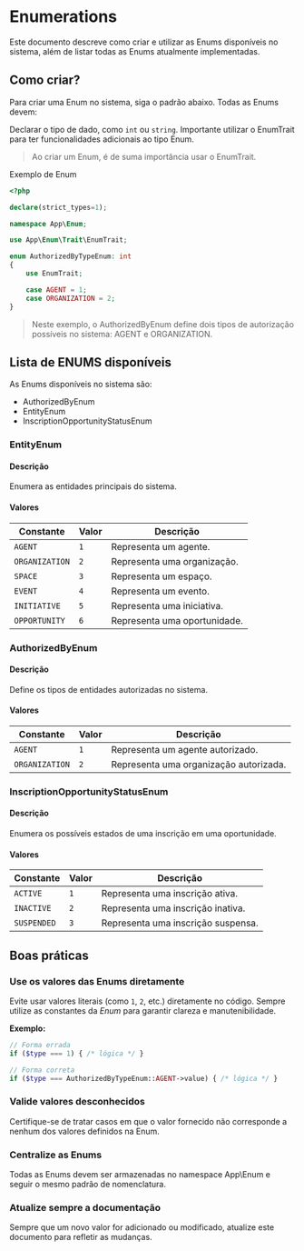 # Enumerations

Este documento descreve como criar e utilizar as Enums disponíveis no sistema, além de listar todas as Enums atualmente implementadas.

## Como criar?

Para criar uma Enum no sistema, siga o padrão abaixo. Todas as Enums devem:

Declarar o tipo de dado, como `int` ou `string`. Importante utilizar o EnumTrait para ter funcionalidades adicionais ao tipo Enum.

> Ao criar um Enum, é de suma importância usar o EnumTrait. 


Exemplo de Enum
```php
<?php

declare(strict_types=1);

namespace App\Enum;

use App\Enum\Trait\EnumTrait;

enum AuthorizedByTypeEnum: int
{
    use EnumTrait;

    case AGENT = 1;
    case ORGANIZATION = 2;
}

```
> Neste exemplo, o AuthorizedByEnum define dois tipos de autorização possíveis no sistema: AGENT e ORGANIZATION.


## Lista de ENUMS disponíveis
As Enums disponíveis no sistema são:
- AuthorizedByEnum
- EntityEnum
- InscriptionOpportunityStatusEnum

### EntityEnum

#### Descrição
Enumera as entidades principais do sistema.

#### Valores

| Constante      | Valor | Descrição                    |
|----------------|-------|------------------------------|
| `AGENT`        | `1`   | Representa um agente.        |
| `ORGANIZATION` | `2`   | Representa uma organização.  |
| `SPACE`        | `3`   | Representa um espaço.        |
| `EVENT`        | `4`   | Representa um evento.        |
| `INITIATIVE`   | `5`   | Representa uma iniciativa.   |
| `OPPORTUNITY`  | `6`   | Representa uma oportunidade. |

### AuthorizedByEnum

#### Descrição
Define os tipos de entidades autorizadas no sistema.

#### Valores

| Constante      | Valor | Descrição                              |
|----------------|-------|----------------------------------------|
| `AGENT`        | `1`   | Representa um agente autorizado.       |
| `ORGANIZATION` | `2`   | Representa uma organização autorizada. |


### InscriptionOpportunityStatusEnum

#### Descrição
Enumera os possíveis estados de uma inscrição em uma oportunidade.

#### Valores

| Constante   | Valor | Descrição                          |
|-------------|-------|------------------------------------|
| `ACTIVE`    | `1`   | Representa uma inscrição ativa.    |
| `INACTIVE`  | `2`   | Representa uma inscrição inativa.  |
| `SUSPENDED` | `3`   | Representa uma inscrição suspensa. |

## Boas práticas

### Use os valores das Enums diretamente
Evite usar valores literais (como `1`, `2`, etc.) diretamente no código. Sempre utilize as constantes da *Enum* para garantir clareza e manutenibilidade.

**Exemplo:**

```php
// Forma errada
if ($type === 1) { /* lógica */ }

// Forma correta
if ($type === AuthorizedByTypeEnum::AGENT->value) { /* lógica */ }
```

### Valide valores desconhecidos
Certifique-se de tratar casos em que o valor fornecido não corresponde a nenhum dos valores definidos na Enum.

### Centralize as Enums
Todas as Enums devem ser armazenadas no namespace App\Enum e seguir o mesmo padrão de nomenclatura.

### Atualize sempre a documentação
Sempre que um novo valor for adicionado ou modificado, atualize este documento para refletir as mudanças.